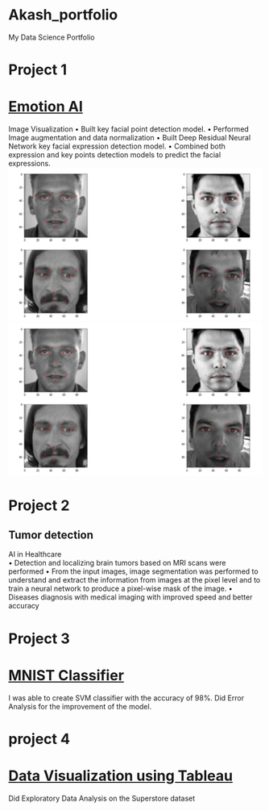# Akash_portfolio
My Data Science Portfolio

# Project 1
# [Emotion AI](https://github.com/Kasha-13/Emotion_AI)                                                                             
Image Visualization 
• Built key facial point detection model.
• Performed Image augmentation and data normalization
• Built Deep Residual Neural Network key facial expression detection model.
• Combined both expression and key points detection models to predict the facial expressions.
![](https://github.com/Kasha-13/Akash_portfolio/blob/main/images/facial_key%20points.PNG)
![](https://github.com/Kasha-13/Akash_portfolio/blob/main/images/facial_key%20points.PNG)

# Project 2
## Tumor detection
AI in Healthcare                                                                               
• Detection and localizing brain tumors based on MRI scans were performed
• From the input images, image segmentation was performed to understand and extract the information from images at 
  the pixel level and to train a neural network to produce a pixel-wise mask of the image.
• Diseases diagnosis with medical imaging with improved speed and better accuracy

# Project 3
# [MNIST Classifier](https://github.com/Kasha-13/MNIST)
I was able to create SVM classifier with the accuracy of 98%.
Did Error Analysis for the improvement of the model.

# project 4
# [Data Visualization using Tableau](https://public.tableau.com/profile/akash4773#!/vizhome/ProfitorLoss_16155416805000/Story1?publish=yes)
Did Exploratory Data Analysis on the Superstore dataset

